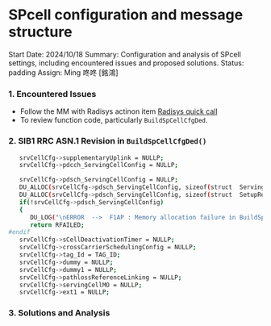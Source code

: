 # SPcell configuration and message structure

Start Date: 2024/10/18
Summary: Configuration and analysis of SPcell settings, including encountered issues and proposed solutions.
Status: padding
Assign: Ming 咚咚 [銘鴻]

### 1. Encountered Issues

- Follow the MM with Radisys actinon item [Radisys quick call](https://www.notion.so/Radisys-quick-call-1231009831438041be80c71c611e1390?pvs=21)
- To review function code, particularly `BuildSpCellCfgDed`.

### 2. SIB1 RRC ASN.1 Revision in `BuildSpCellCfgDed()`

```bash
   srvCellCfg->supplementaryUplink = NULLP;
   srvCellCfg->pdcch_ServingCellConfig = NULLP;

   srvCellCfg->pdsch_ServingCellConfig = NULLP;
   DU_ALLOC(srvCellCfg->pdsch_ServingCellConfig, sizeof(struct	ServingCellConfig__pdsch_ServingCellConfig));
   DU_ALLOC(srvCellCfg->pdsch_ServingCellConfig, sizeof(struct	SetupRelease_PDSCH_ServingCellConfig));
   if(!srvCellCfg->pdsch_ServingCellConfig)
   {
      DU_LOG("\nERROR  -->  F1AP : Memory allocation failure in BuildSpCellCfgDed");
      return RFAILED;
#endif
   srvCellCfg->sCellDeactivationTimer = NULLP;
   srvCellCfg->crossCarrierSchedulingConfig = NULLP;
   srvCellCfg->tag_Id = TAG_ID;
   srvCellCfg->dummy = NULLP;
   srvCellCfg->dummy1 = NULLP;
   srvCellCfg->pathlossReferenceLinking = NULLP;
   srvCellCfg->servingCellMO = NULLP;
   srvCellCfg->ext1 = NULLP;
```

### 3. Solutions and Analysis